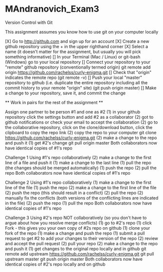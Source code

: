 # MAndranovich_Exam3

Version Control with Git

This assignment assumes you know how to use git on your computer locally

[X] Go to http://github.com and sign up for an account
[X] Create a new github repository using the + in the upper righthand corner
[X] Select a name (it doesn't matter for the assignment, but usually you will pick something
informative)
[] In your Terminal (Mac / Linux) or git-bash (Windows) go to your local repository
[] Connect your repository to your "remote" github repository (conventionally termed origin)
git remote add origin https://github.com/rachelss/curly-enigma.git
[] Check that "origin" indicates the remote repo (git remote -v)
[] Push your local "master" repository to github (i.e. duplicate the entire repository including all
the commit history to your remote "origin" site) (git push origin master)
[] Make a change to your repository, save it, and commit the change

** Work in pairs for the rest of the assignment **

Assign one partner to be person #1 and one as #2
(1) in your github repository click the settings button and add #2 as a collaborator
(2) got to github notifications or check your email to accept the collaboration
(2) go to the collaborative repository, click on the clone/download button, click the clipboard to
copy the repo link
(2) copy the repo to your computer
git clone https://github.com/rachelss/curly-enigma.git
(2) make a change to the repo and push it
(1) get #2's change
git pull origin master
Both collaborators now have identical copies of #1's repo

Challenge 1
Using #1's repo collaboratively
(2) make a change to the first line of a file and push it
(1) make a change to the last line
(1) pull the repo (the changes should be merged automatically)
(1) push the repo
(2) pull the repo
Both collaborators now have identical copies of #1's repo

Challenge 2
Using #1's repo collaboratively
(1) make a change to the first line of the file
(1) push the repo
(2) make a change to the first line of the file
(2) push the repo (this should result in a conflict)
(2) pull the repo
(2) manually fix the conflicts (both versions of the conflicting lines are indicated in the file)
(2) push the repo
(1) pull the repo
Both collaborators now have identical copies of #1's repo

Challenge 3
Using #2's repo NOT collaboratively (so you don't have to argue about how you resolve merge
conflicts)
(1) go to #2's repo
(1) click Fork - this gives you your own copy of #2s repo on github
(1) clone your fork of the repo
(1) make a change and push the repo
(1) submit a pull request to get #2 to add your changes to their version of the repo
(2) review and accept the pull request
(2) pull your repo
(2) make a change to the repo and push it
(1) get changes to the original repo locally and in github
git remote add upstream https://github.com/rachelss/curly-enigma.git
git pull upstream master
git push origin master
Both collaborators now have identical copies of #2's repo locally and on github

